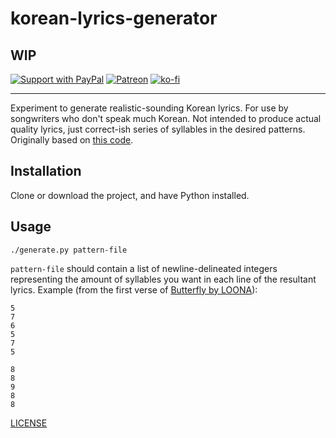 # korean-lyrics-generator

## WIP

[![Support with PayPal](https://img.shields.io/badge/paypal-donate-yellow.png)](https://paypal.me/zacanger) [![Patreon](https://img.shields.io/badge/patreon-donate-yellow.svg)](https://www.patreon.com/zacanger) [![ko-fi](https://img.shields.io/badge/donate-KoFi-yellow.svg)](https://ko-fi.com/U7U2110VB)

--------

Experiment to generate realistic-sounding Korean lyrics. For use by songwriters
who don't speak much Korean. Not intended to produce actual quality lyrics, just
correct-ish series of syllables in the desired patterns. Originally based on
[this code](https://github.com/baehyunsol/korean_saying_generator).

## Installation

Clone or download the project, and have Python installed.

## Usage

`./generate.py pattern-file`

`pattern-file` should contain a list of newline-delineated integers representing
the amount of syllables you want in each line of the resultant lyrics. Example
(from the first verse of [Butterfly by
LOONA](https://www.youtube.com/watch?v=XEOCbFJjRw0)):

```
5
7
6
5
7
5

8
8
9
8
8
```

[LICENSE](./LICENSE.md)
